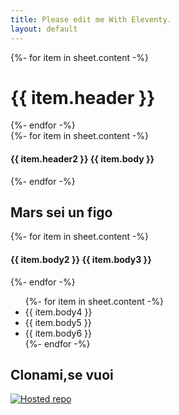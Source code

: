 ```yaml
---
title: Please edit me With Eleventy.
layout: default
---
```





<div class="listing">
{%- for item in sheet.content -%}
  <h1>{{ item.header }}</h1>
{%- endfor -%}
</div>


<div class="listing">
{%- for item in sheet.content -%}
  <h4>{{ item.header2 }} {{ item.body }}</h4>
{%- endfor -%}
</div>



## Mars sei un figo

<div class="listing">
{%- for item in sheet.content -%}
  <h4>{{ item.body2 }} {{ item.body3 }}</h4>
{%- endfor -%}
</div>
<ul class="listing">
{%- for item in sheet.content -%}
  <li>{{ item.body4 }}</li>
  <li>{{ item.body5 }}</li>
  <li>{{ item.body6 }}</li>
{%- endfor -%}
</ul>

## Clonami,se vuoi

[![Hosted repo](https://avatars3.githubusercontent.com/u/22106995?s=460&v=4)](https://github.com/trinkolleffe/)



